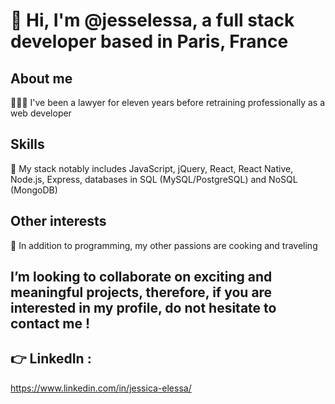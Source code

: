 # 👋 Hi, I'm @jesselessa, a full stack developer based in Paris, France

## About me
👩🏽‍💻 I've been a lawyer for eleven years before retraining professionally as a web developer

## Skills
🌱 My stack notably includes JavaScript, jQuery, React, React Native, Node.js, Express, databases in SQL (MySQL/PostgreSQL) and NoSQL (MongoDB) 

## Other interests
💞️ In addition to programming, my other passions are cooking and traveling

##  I’m looking to collaborate on exciting and meaningful projects, therefore, if you are interested in my profile, do not hesitate to contact me !

## 👉 LinkedIn : 
https://www.linkedin.com/in/jessica-elessa/
